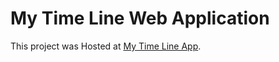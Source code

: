 # My Time Line Web Application

This project was Hosted at [My Time Line App](https://time-line-9ca6d.firebaseapp.com/).
